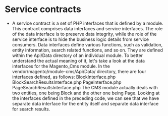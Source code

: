 # Service contracts

- A service contract is a set of PHP interfaces that is defined by a module.
This contract comprises data interfaces and service interfaces.
The role of the data interface is to preserve data integrity, while the role of
the service interface is to hide the business logic details from service
consumers.
Data interfaces define various functions, such as validation, entity
information, search related functions, and so on. They are defined within
the Api/Data directory of an individual module. To better understand the
actual meaning of it, let's take a look at the data interfaces for the
Magento_Cms module. In the vendor/magento/module-cms/Api/Data/
directory, there are four interfaces defined, as follows:
BlockInterface.php
BlockSearchResultsInterface.php
PageInterface.php
PageSearchResultsInterface.php
The CMS module actually deals with two entities, one being Block and the
other one being Page. Looking at the interfaces defined in the preceding
code, we can see that we have separate data interface for the entity itself
and separate data interface for search results.
